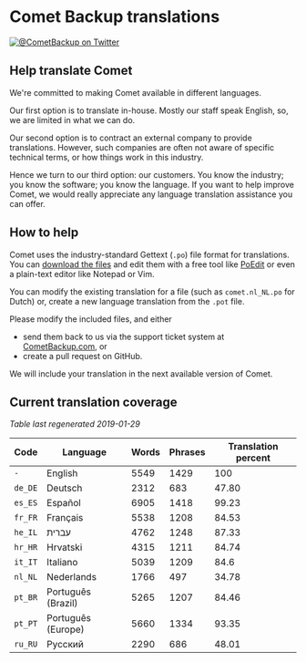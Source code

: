 # Comet Backup translations

[![@CometBackup on Twitter](https://img.shields.io/badge/twitter-%40CometBackup-blue.svg?style=flat)](https://twitter.com/CometBackup)

## Help translate Comet

We're committed to making Comet available in different languages.

Our first option is to translate in-house. Mostly our staff speak English, so, we are limited in what we can do.

Our second option is to contract an external company to provide translations. However, such companies are often not aware of specific technical terms, or how things work in this industry.

Hence we turn to our third option: our customers. You know the industry; you know the software; you know the language. If you want to help improve Comet, we would really appreciate any language translation assistance you can offer.

## How to help

Comet uses the industry-standard Gettext (`.po`) file format for translations. You can [download the files](https://github.com/CometBackup/translations/archive/master.zip) and edit them with a free tool like [PoEdit](https://poedit.net/) or even a plain-text editor like Notepad or Vim.

You can modify the existing translation for a file (such as `comet.nl_NL.po` for Dutch) or, create a new language translation from the `.pot` file.

Please modify the included files, and either 
- send them back to us via the support ticket system at [CometBackup.com](https://cometbackup.com/), or
- create a pull request on GitHub.

We will include your translation in the next available version of Comet.

## Current translation coverage

*Table last regenerated 2019-01-29*

|Code    |Language              |Words   |Phrases |Translation percent
|--------|----------------------|--------|--------|---------
|`-`     |English               |    5549|    1429|     100
|`de_DE` |Deutsch               |    2312|     683|   47.80
|`es_ES` |Español               |    6905|    1418|   99.23
|`fr_FR` |Français              |    5538|    1208|   84.53
|`he_IL` |עברית‬                 |    4762|    1248|   87.33
|`hr_HR` |Hrvatski              |    4315|    1211|   84.74
|`it_IT` |Italiano              |    5039|    1209|    84.6
|`nl_NL` |Nederlands            |    1766|     497|   34.78
|`pt_BR` |Português (Brazil)    |    5265|    1207|   84.46
|`pt_PT` |Português (Europe)    |    5660|    1334|   93.35
|`ru_RU` |Русский               |    2290|     686|   48.01
